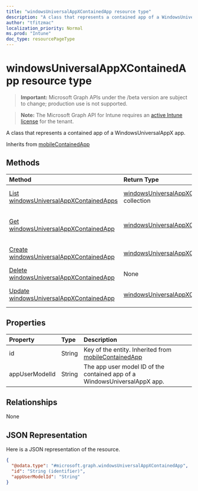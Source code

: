 ```yaml
---
title: "windowsUniversalAppXContainedApp resource type"
description: "A class that represents a contained app of a WindowsUniversalAppX app."
author: "tfitzmac"
localization_priority: Normal
ms.prod: "Intune"
doc_type: resourcePageType
---
```


# windowsUniversalAppXContainedApp resource type

> **Important:** Microsoft Graph APIs under the /beta version are subject to change; production use is not supported.

> **Note:** The Microsoft Graph API for Intune requires an [active Intune license](https://go.microsoft.com/fwlink/?linkid=839381) for the tenant.

A class that represents a contained app of a WindowsUniversalAppX app.


Inherits from [mobileContainedApp](../resources/intune-apps-mobilecontainedapp.md)

## Methods
|Method|Return Type|Description|
|:---|:---|:---|
|[List windowsUniversalAppXContainedApps](../api/intune-apps-windowsuniversalappxcontainedapp-list.md)|[windowsUniversalAppXContainedApp](../resources/intune-apps-windowsuniversalappxcontainedapp.md) collection|List properties and relationships of the [windowsUniversalAppXContainedApp](../resources/intune-apps-windowsuniversalappxcontainedapp.md) objects.|
|[Get windowsUniversalAppXContainedApp](../api/intune-apps-windowsuniversalappxcontainedapp-get.md)|[windowsUniversalAppXContainedApp](../resources/intune-apps-windowsuniversalappxcontainedapp.md)|Read properties and relationships of the [windowsUniversalAppXContainedApp](../resources/intune-apps-windowsuniversalappxcontainedapp.md) object.|
|[Create windowsUniversalAppXContainedApp](../api/intune-apps-windowsuniversalappxcontainedapp-create.md)|[windowsUniversalAppXContainedApp](../resources/intune-apps-windowsuniversalappxcontainedapp.md)|Create a new [windowsUniversalAppXContainedApp](../resources/intune-apps-windowsuniversalappxcontainedapp.md) object.|
|[Delete windowsUniversalAppXContainedApp](../api/intune-apps-windowsuniversalappxcontainedapp-delete.md)|None|Deletes a [windowsUniversalAppXContainedApp](../resources/intune-apps-windowsuniversalappxcontainedapp.md).|
|[Update windowsUniversalAppXContainedApp](../api/intune-apps-windowsuniversalappxcontainedapp-update.md)|[windowsUniversalAppXContainedApp](../resources/intune-apps-windowsuniversalappxcontainedapp.md)|Update the properties of a [windowsUniversalAppXContainedApp](../resources/intune-apps-windowsuniversalappxcontainedapp.md) object.|

## Properties
|Property|Type|Description|
|:---|:---|:---|
|id|String|Key of the entity. Inherited from [mobileContainedApp](../resources/intune-apps-mobilecontainedapp.md)|
|appUserModelId|String|The app user model ID of the contained app of a WindowsUniversalAppX app.|

## Relationships
None

## JSON Representation
Here is a JSON representation of the resource.
<!-- {
  "blockType": "resource",
  "keyProperty": "id",
  "@odata.type": "microsoft.graph.windowsUniversalAppXContainedApp"
}
-->
``` json
{
  "@odata.type": "#microsoft.graph.windowsUniversalAppXContainedApp",
  "id": "String (identifier)",
  "appUserModelId": "String"
}
```





